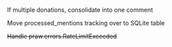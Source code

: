 If multiple donations, consolidate into one comment

Move processed_mentions tracking over to SQLite table

~~Handle praw.errors.RateLimitExceeded~~